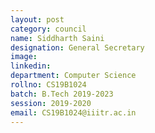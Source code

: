 ```yaml
---
layout: post
category: council
name: Siddharth Saini
designation: General Secretary
image:
linkedin:
department: Computer Science
rollno: CS19B1024
batch: B.Tech 2019-2023
session: 2019-2020
email: CS19B1024@iiitr.ac.in
---
```


<!-- @format -->
